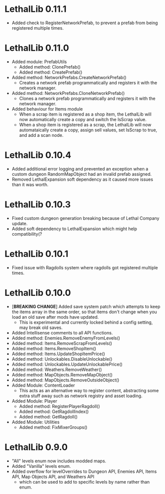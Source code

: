 # LethalLib 0.11.1
- Added check to RegisterNetworkPrefab, to prevent a prefab from being registered multiple times.

# LethalLib 0.11.0
- Added module: PrefabUtils
	- Added method: ClonePrefab()
	- Added method: CreatePrefab()
- Added method: NetworkPrefabs.CreateNetworkPrefab()
	- Creates a network prefab programmatically and registers it with the network manager.
- Added method: NetworkPrefabs.CloneNetworkPrefab()
	- Clones a network prefab programmatically and registers it with the network manager.
- Added behaviour for Items module
	- When a scrap item is registered as a shop item, the LethalLib will now automatically create a copy and switch the IsScrap value.
	- When a shop item is registered as a scrap, the LethalLib will now automataically create a copy, assign sell values, set IsScrap to true, and add a scan node.

# LethalLib 0.10.4
- Added additional error logging and prevented an exception when a custom dungeon RandomMapObject had an invalid prefab assigned.
- Removed LethalExpansion soft dependency as it caused more issues than it was worth.

# LethalLib 0.10.3
- Fixed custom dungeon generation breaking because of Lethal Company update.
- Added soft dependency to LethalExpansion which might help compatibility(?

# LethalLib 0.10.1  
- Fixed issue with Ragdolls system where ragdolls got registered multiple times.  

# LethalLib 0.10.0
- [**BREAKING CHANGE**] Added save system patch which attempts to keep the items array in the same order, so that items don't change when you load an old save after mods have updated.  
	- This is experimental and currently locked behind a config setting, may break old saves.
- Added Intellisense comments to all API functions.
- Added method: Enemies.RemoveEnemyFromLevels()
- Added method: Items.RemoveScrapFromLevels()
- Added method: Items.RemoveShopItem()
- Added method: Items.UpdateShopItemPrice()
- Added method: Unlockables.DisableUnlockable()
- Added method: Unlockables.UpdateUnlockablePrice()
- Added method: Weathers.RemoveWeather()
- Added method: MapObjects.RemoveMapObject()
- Added method: MapObjects.RemoveOutsideObject()
- Added Module: ContentLoader
	- This acts as an alternative way to register content, abstracting some extra stuff away such as network registry and asset loading.  
- Added Module: Player  
	- Added method: RegisterPlayerRagdoll()  
	- Added method: GetRagdollIndex()  
	- Added method: GetRagdoll()  
- Added Module: Utilities
	- Added method: FixMixerGroups()
	
# LethalLib 0.9.0  
- "All" levels enum now includes modded maps.  
- Added "Vanilla" levels enum.  
- Added overflow for levelOverrides to Dungeon API, Enemies API, Items API, Map Objects API, and Weathers API  
	- which can be used to add to specific levels by name rather than enum.  
